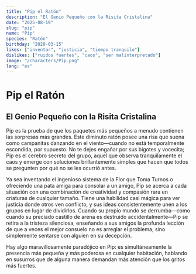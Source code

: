 ```yaml
---
title: "Pip el Ratón"
description: "El Genio Pequeño con la Risita Cristalina"
date: "2025-08-19"
slug: "pip"
name: "Pip"
species: "Ratón"
birthday: "2020-03-15"
likes: ["inventar", "justicia", "tiempo tranquilo"]
dislikes: ["ruidos fuertes", "caos", "ser malinterpretado"]
image: "/characters/Pip.png"
lang: "es"
---
```


# Pip el Ratón
## El Genio Pequeño con la Risita Cristalina

Pip es la prueba de que los paquetes más pequeños a menudo contienen las sorpresas más grandes. Este diminuto ratón posee una risa que suena como campanitas danzando en el viento—cuando no está temporalmente escondida, por supuesto. No te dejes engañar por sus bigotes y vocecita; Pip es el cerebro secreto del grupo, aquel que observa tranquilamente el caos y emerge con soluciones brillantemente simples que hacen que todos se pregunten por qué no se les ocurrió antes.

Ya sea inventando el ingenioso sistema de la Flor que Toma Turnos o ofreciendo una pata amiga para consolar a un amigo, Pip se acerca a cada situación con una combinación de creatividad y compasión rara en criaturas de cualquier tamaño. Tiene una habilidad casi mágica para ver justicia donde otros ven conflicto, y sus ideas consistentemente unen a los grupos en lugar de dividirlos. Cuando su propio mundo se derrumba—como cuando su preciado castillo de arena es destruido accidentalmente—Pip se retira a la tristeza silenciosa, enseñando a sus amigos la profunda lección de que a veces el mejor consuelo no es arreglar el problema, sino simplemente sentarse con alguien en su decepción.

Hay algo maravillosamente paradójico en Pip: es simultáneamente la presencia más pequeña y más poderosa en cualquier habitación, hablando en susurros que de alguna manera demandan más atención que los gritos más fuertes.